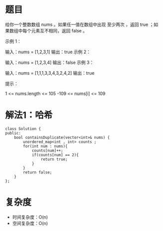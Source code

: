 # 题目

给你一个整数数组 nums 。如果任一值在数组中出现 至少两次 ，返回 true ；如果数组中每个元素互不相同，返回 false 。
 

示例 1：

输入：nums = [1,2,3,1]
输出：true
示例 2：

输入：nums = [1,2,3,4]
输出：false
示例 3：

输入：nums = [1,1,1,3,3,4,3,2,4,2]
输出：true
 

提示：

1 <= nums.length <= 105
-109 <= nums[i] <= 109

# 解法1：哈希
```
class Solution {
public:
    bool containsDuplicate(vector<int>& nums) {
        unordered_map<int , int> counts ;
        for(int num : nums){
            counts[num]++;
            if(counts[num] == 2){
                return true;
            }
        }
        return false;
    }
};
```
# 复杂度
- 时间复杂度：O(n)
- 空间复杂度：O(n)
